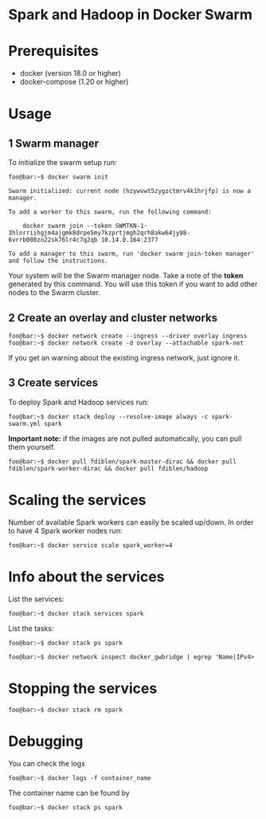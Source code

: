 # Spark and Hadoop in Docker Swarm

# Prerequisites
 - docker (version 18.0 or higher)
 - docker-compose (1.20 or higher)

# Usage
## 1 Swarm manager
To initialize the swarm setup run:
```console
foo@bar:~$ docker swarm init

Swarm initialized: current node (hzywvwt5zygzctmrv4k1hrjfp) is now a manager.

To add a worker to this swarm, run the following command:

    docker swarm join --token SWMTKN-1-3hlnrriihgjm4ajgmk8drpe5my7kzprtjmgh2qrh8akw64jy98-6vrrb008zo22sk76lr4c7q2qb 10.14.0.164:2377

To add a manager to this swarm, run 'docker swarm join-token manager' and follow the instructions.
```

Your system will be the Swarm manager node. Take a note of the **token** generated by this command. You will use this token if you want to add other nodes to the Swarm cluster.


## 2 Create an overlay and cluster networks
```console
foo@bar:~$ docker network create --ingress --driver overlay ingress
foo@bar:~$ docker network create -d overlay --attachable spark-net
```
If you get an warning about the existing ingress network, just ignore it.

## 3 Create services
To deploy Spark and Hadoop services run:
```console
foo@bar:~$ docker stack deploy --resolve-image always -c spark-swarm.yml spark
```
**Important note:** if the images are not pulled automatically, you can pull them yourself.
```console
foo@bar:~$ docker pull fdiblen/spark-master-dirac && docker pull fdiblen/spark-worker-dirac && docker pull fdiblen/hadoop  
```

# Scaling the services
Number of available Spark workers can easily be scaled up/down. In order to have 4 Spark worker nodes run:
```console
foo@bar:~$ docker service scale spark_worker=4
```

# Info about the services
List the services:
```console
foo@bar:~$ docker stack services spark
```
List the tasks:
```console
foo@bar:~$ docker stack ps spark
```
```console
foo@bar:~$ docker network inspect docker_gwbridge | egrep 'Name|IPv4>
```

# Stopping the services
```console
foo@bar:~$ docker stack rm spark
```

# Debugging

You can check the logs
```console
foo@bar:~$ docker logs -f container_name
```

The container name can be found by
```console
foo@bar:~$ docker stack ps spark
```
